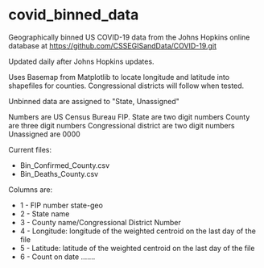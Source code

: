 # covid_binned_data

Geographically binned US COVID-19 data from the Johns Hopkins online database at https://github.com/CSSEGISandData/COVID-19.git

Updated daily after Johns Hopkins updates.

Uses Basemap from Matplotlib to locate longitude and latitude into shapefiles for counties.
Congressional districts will follow when tested.

Unbinned data are assigned to "State, Unassigned"

Numbers are US Census Bureau FIP.
    State are two digit numbers
    County are three digit numbers
    Congressional district are two digit numbers
    Unassigned are 0000

Current files:
* Bin_Confirmed_County.csv
* Bin_Deaths_County.csv

Columns are:
* 1 - FIP number state-geo
* 2 - State name
* 3 - County name/Congressional District Number
* 4 - Longitude:  longitude of the weighted centroid on the last day of the file
* 5 - Latitude:  latitude of the weighted centroid on the last day of the file
* 6 - Count on date
.......
